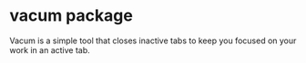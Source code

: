 # vacum package

Vacum is a simple tool that closes inactive tabs to keep you focused on your work in an active tab.
